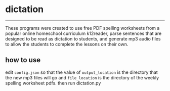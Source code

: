 # dictation

---------------

These programs were created to use free PDF spelling worksheets from a popular online homeschool curriculum k12reader, parse sentences that are designed to be read as dictation to students, and generate mp3 audio files to allow the students to complete the lessons on their own.

## how to use

edit `config.json` so that the value of `output_location` is the directory that the new mp3 files will go and `file_location` is the directory of the weekly spelling worksheet pdfs. then run dictation.py
